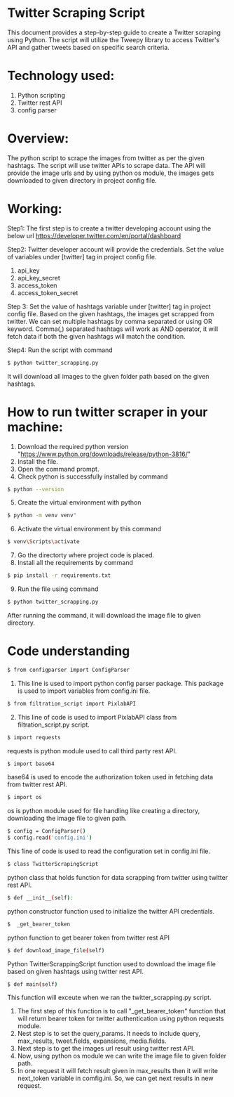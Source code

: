 # Twitter Scraping Script

This document provides a step-by-step guide to create a Twitter scraping 
using Python. The script will utilize the Tweepy library to access Twitter's API and gather tweets based on specific search criteria.

# Technology used:
1.	Python scripting
2.	Twitter rest API
3.	config parser


# Overview:
The python script to scrape the images from twitter as per the given hashtags. The script will use twitter APIs to scrape data. The API will provide the image urls and by using python os module, the images gets downloaded to given directory in project config file.


# Working:
Step1:
The first step is to create a twitter developing account using the below url
https://developer.twitter.com/en/portal/dashboard


Step2:
Twitter developer account will provide the credentials.
Set the value of variables under [twitter] tag in project config file.
1. api_key
2. api_key_secret
3. access_token
4. access_token_secret


Step 3:
Set the value of hashtags variable under [twitter] tag in project config file. Based on the given hashtags, the images get scrapped from twitter. We can set multiple hashtags by comma separated or using OR keyword. Comma(,) separated hashtags will work as AND operator, it will fetch data if both the given hashtags will match the condition.


Step4:
Run the script with command
```bash
$ python twitter_scrapping.py
```
It will download all images to the given folder path based on the given hashtags.


# How to run twitter scraper in your machine:
1. Download the required python version "https://www.python.org/downloads/release/python-3816/"
2. Install the file.
3. Open the command prompt.
4. Check python is successfully installed by command 
```bash
$ python --version
```
5. Create the virtual environment with python 
```bash 
$ python -m venv venv"
```
6. Activate the virtual environment by this command 
```bash
$ venv\Scripts\activate
```
7. Go the directorty where project code is placed.
8. Install all the requirements by command 
```bash
$ pip install -r requirements.txt
```
9. Run the file using command 
```bash
$ python twitter_scrapping.py
```

 After running the command, it will download the image file to given directory.


 # Code understanding
 ```bash 
 $ from configparser import ConfigParser
 ```

 1. This line is used to import python config parser package. This package is used to import variables from config.ini file.


``` bash
$ from filtration_script import PixlabAPI
```
2. This line of code is used to import PixlabAPI class from filtration_script.py script.


```bash
$ import requests
```
requests is python module used to call third party rest API.


```bash
$ import base64
```
base64 is used to encode the authorization token used in fetching data from twitter rest API.


```bash
$ import os
```
os is python module used for file handling like creating a directory, downloading the image file to given path.


```bash
$ config = ConfigParser()
$ config.read('config.ini')
```
This 1ine of code is used to read the configuration set in config.ini file.


```bash
$ class TwitterScrapingScript
```

python class that holds function for data scrapping from twitter using twitter rest API.

```bash 
$ def __init__(self):
```
python constructor function used to initialize the twitter API credentials.


```bash
$  _get_bearer_token
```
python function to get bearer token from twitter rest API


```bash
$ def download_image_file(self)
```
Python TwitterScrappingScript function used to download the image file based on given hashtags using twitter rest API.


```bash
$ def main(self)
```

This function will exceute when we ran the twitter_scrapping.py script.

1. The first step of this function is to call "_get_bearer_token" function that will return bearer token for twitter authentication using python requests module.
2. Nest step is to set the query_params. It needs to include query, max_results, tweet.fields, expansions, media.fields.
3. Next step is to get the images url result using twitter rest API.
4. Now, using python os module we can write the image file to given folder path.
5. In one request it will fetch result given in max_results then it will write next_token variable in comfig.ini. So, we can get next results in new request.